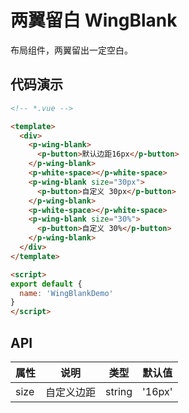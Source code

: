 # 两翼留白 WingBlank

布局组件，两翼留出一定空白。

## 代码演示

```html
<!-- *.vue -->

<template>
  <div>
    <p-wing-blank>
      <p-button>默认边距16px</p-button>
    </p-wing-blank>
    <p-white-space></p-white-space>
    <p-wing-blank size="30px">
      <p-button>自定义 30px</p-button>
    </p-wing-blank>
    <p-white-space></p-white-space>
    <p-wing-blank size="30%">
      <p-button>自定义 30%</p-button>
    </p-wing-blank>
  </div>
</template>

<script>
export default {
  name: 'WingBlankDemo'
}
</script>

```

## API

| 属性 | 说明 | 类型 | 默认值 |
| --- | --- | --- | --- |
| size | 自定义边距 | string | '16px' |
